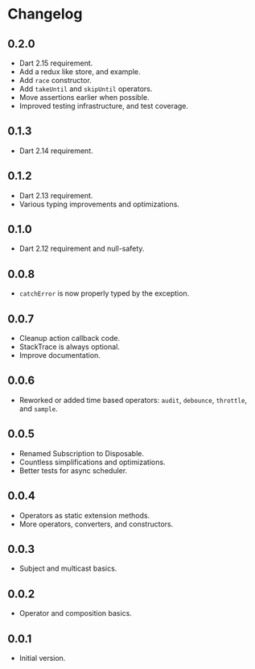 # Changelog

## 0.2.0

- Dart 2.15 requirement.
- Add a redux like store, and example.
- Add `race` constructor.
- Add `takeUntil` and `skipUntil` operators.
- Move assertions earlier when possible.
- Improved testing infrastructure, and test coverage.

## 0.1.3

- Dart 2.14 requirement.

## 0.1.2

- Dart 2.13 requirement.
- Various typing improvements and optimizations.

## 0.1.0

- Dart 2.12 requirement and null-safety.

## 0.0.8

- `catchError` is now properly typed by the exception.

## 0.0.7

- Cleanup action callback code.
- StackTrace is always optional.
- Improve documentation.

## 0.0.6

- Reworked or added time based operators: `audit`, `debounce`, `throttle`, and `sample`.

## 0.0.5

- Renamed Subscription to Disposable.
- Countless simplifications and optimizations.
- Better tests for async scheduler.

## 0.0.4

- Operators as static extension methods.
- More operators, converters, and constructors.

## 0.0.3

- Subject and multicast basics.

## 0.0.2

- Operator and composition basics.

## 0.0.1

- Initial version.
